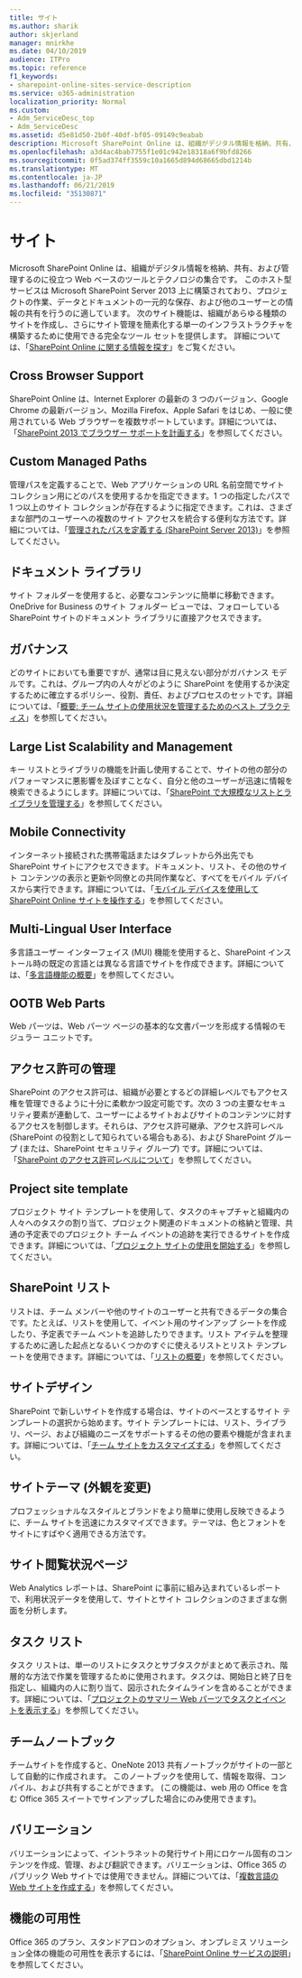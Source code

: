 ```yaml
---
title: サイト
ms.author: sharik
author: skjerland
manager: mnirkhe
ms.date: 04/10/2019
audience: ITPro
ms.topic: reference
f1_keywords:
- sharepoint-online-sites-service-description
ms.service: o365-administration
localization_priority: Normal
ms.custom:
- Adm_ServiceDesc_top
- Adm_ServiceDesc
ms.assetid: d5e81d50-2b0f-40df-bf05-09149c9eabab
description: Microsoft SharePoint Online は、組織がデジタル情報を格納、共有、および管理するのに役立つ Web ベースのツールとテクノロジの集合です。 このホスト型サービスは Microsoft SharePoint Server 2013 上に構築されており、プロジェクトの作業、データとドキュメントの一元的な保存、および他のユーザーとの情報の共有を行うのに適しています。 次のサイト機能は、組織があらゆる種類のサイトを作成し、さらにサイト管理を簡素化する単一のインフラストラクチャを構築するために使用できる完全なツール セットを提供します。 詳細については、「SharePoint Online に関する情報を探す」をご覧ください。
ms.openlocfilehash: a3d4ac4bab7755f1e01c942e18318a6f9bfd8266
ms.sourcegitcommit: 0f5ad374ff3559c10a1665d894d68665dbd1214b
ms.translationtype: MT
ms.contentlocale: ja-JP
ms.lasthandoff: 06/21/2019
ms.locfileid: "35130871"
---
```

# <a name="sites"></a>サイト

Microsoft SharePoint Online は、組織がデジタル情報を格納、共有、および管理するのに役立つ Web ベースのツールとテクノロジの集合です。 このホスト型サービスは Microsoft SharePoint Server 2013 上に構築されており、プロジェクトの作業、データとドキュメントの一元的な保存、および他のユーザーとの情報の共有を行うのに適しています。 次のサイト機能は、組織があらゆる種類のサイトを作成し、さらにサイト管理を簡素化する単一のインフラストラクチャを構築するために使用できる完全なツール セットを提供します。 詳細については、「[SharePoint Online に関する情報を探す](https://support.office.com/Article/Find-content-about-SharePoint-Online-0ff4f5c6-b8b3-4d6a-be9a-99e6dcb9a3b7)」をご覧ください。
  
## <a name="cross-browser-support"></a>Cross Browser Support
<a name="bkmk_CrossBrowserSupport"> </a>

SharePoint Online は、Internet Explorer の最新の 3 つのバージョン、Google Chrome の最新バージョン、Mozilla Firefox、Apple Safari をはじめ、一般に使用されている Web ブラウザーを複数サポートしています。詳細については、「[SharePoint 2013 でブラウザー サポートを計画する](https://go.microsoft.com/fwlink/?LinkId=271048)」を参照してください。
  
## <a name="custom-managed-paths"></a>Custom Managed Paths
<a name="bkmk_CustomManagedPaths"> </a>

管理パスを定義することで、Web アプリケーションの URL 名前空間でサイト コレクション用にどのパスを使用するかを指定できます。1 つの指定したパスで 1 つ以上のサイト コレクションが存在するように指定できます。これは、さまざまな部門のユーザーへの複数のサイト アクセスを統合する便利な方法です。詳細については、「[管理されたパスを定義する (SharePoint Server 2013)](https://go.microsoft.com/fwlink/?LinkId=271049)」を参照してください。
  
## <a name="document-libraries"></a>ドキュメント ライブラリ
<a name="bkmk_SiteFolders"> </a>

サイト フォルダーを使用すると、必要なコンテンツに簡単に移動できます。OneDrive for Business のサイト フォルダー ビューでは、フォローしている SharePoint サイトのドキュメント ライブラリに直接アクセスできます。 
  
## <a name="governance"></a>ガバナンス
<a name="bkmk_Governance"> </a>

どのサイトにおいても重要ですが、通常は目に見えない部分がガバナンス モデルです。これは、グループ内の人々がどのように SharePoint を使用するか決定するために確立するポリシー、役割、責任、およびプロセスのセットです。詳細については、「[概要: チーム サイトの使用状況を管理するためのベスト プラクティス](https://go.microsoft.com/fwlink/?LinkId=271050)」を参照してください。
  
## <a name="large-list-scalability-and-management"></a>Large List Scalability and Management
<a name="bkmk_LargeListScalabilityManagement"> </a>

キー リストとライブラリの機能を計画し使用することで、サイトの他の部分のパフォーマンスに悪影響を及ぼすことなく、自分と他のユーザーが迅速に情報を検索できるようにします。詳細については、「[SharePoint で大規模なリストとライブラリを管理する](https://go.microsoft.com/fwlink/?LinkId=271051)」を参照してください。
  
## <a name="mobile-connectivity"></a>Mobile Connectivity
<a name="bkmk_MobileConnectivity"> </a>

インターネット接続された携帯電話またはタブレットから外出先でも SharePoint サイトにアクセスできます。ドキュメント、リスト、その他のサイト コンテンツの表示と更新や同僚との共同作業など、すべてをモバイル デバイスから実行できます。詳細については、「[モバイル デバイスを使用して SharePoint Online サイトを操作する](https://go.microsoft.com/fwlink/?LinkId=271052)」を参照してください。
  
## <a name="multi-lingual-user-interface"></a>Multi-Lingual User Interface
<a name="bkmk_MultiLingualUserInterface"> </a>

多言語ユーザー インターフェイス (MUI) 機能を使用すると、SharePoint インストール時の既定の言語とは異なる言語でサイトを作成できます。詳細については、「[多言語機能の概要](https://go.microsoft.com/fwlink/?LinkId=271053)」を参照してください。
  
## <a name="ootb-web-parts"></a>OOTB Web Parts
<a name="bkmk_OOTBWebParts"> </a>

Web パーツは、Web パーツ ページの基本的な文書パーツを形成する情報のモジュラー ユニットです。
  
## <a name="permissions-management"></a>アクセス許可の管理
<a name="bkmk_PermissionsManagement"> </a>

SharePoint のアクセス許可は、組織が必要とするどの詳細レベルでもアクセス権を管理できるように十分に柔軟かつ設定可能です。次の 3 つの主要なセキュリティ要素が連動して、ユーザーによるサイトおよびサイトのコンテンツに対するアクセスを制御します。それらは、アクセス許可継承、アクセス許可レベル (SharePoint の役割として知られている場合もある)、および SharePoint グループ (または、SharePoint セキュリティ グループ) です。詳細については、「[SharePoint のアクセス許可レベルについて](https://go.microsoft.com/fwlink/?LinkId=271054)」を参照してください。
  
## <a name="project-site-template"></a>Project site template
<a name="bkmk_Projectsitetemplate"> </a>

プロジェクト サイト テンプレートを使用して、タスクのキャプチャと組織内の人々へのタスクの割り当て、プロジェクト関連のドキュメントの格納と管理、共通の予定表でのプロジェクト チーム イベントの追跡を実行できるサイトを作成できます。詳細については、「[プロジェクト サイトの使用を開始する](https://go.microsoft.com/fwlink/?LinkId=271228)」を参照してください。
  
## <a name="sharepoint-lists"></a>SharePoint リスト
<a name="bkmk_SharePointLists"> </a>

リストは、チーム メンバーや他のサイトのユーザーと共有できるデータの集合です。たとえば、リストを使用して、イベント用のサインアップ シートを作成したり、予定表でチーム ベントを追跡したりできます。リスト アイテムを整理するために適した起点となるいくつかのすぐに使えるリストとリスト テンプレートを使用できます。詳細については、「[リストの概要](https://go.microsoft.com/fwlink/?LinkId=271056)」を参照してください。
  
## <a name="site-designs"></a>サイトデザイン
<a name="bkmk_Templates"> </a>

SharePoint で新しいサイトを作成する場合は、サイトのベースとするサイト テンプレートの選択から始めます。サイト テンプレートには、リスト、ライブラリ、ページ、および組織のニーズをサポートするその他の要素や機能が含まれます。詳細については、「[チーム サイトをカスタマイズする](https://go.microsoft.com/fwlink/?LinkId=271058)」を参照してください。
  
## <a name="site-themes-change-the-look"></a>サイトテーマ (外観を変更)
<a name="bkmk_Themes"> </a>

プロフェッショナルなスタイルとブランドをより簡単に使用し反映できるように、チーム サイトを迅速にカスタマイズできます。テーマは、色とフォントをサイトにすばやく適用できる方法です。
  
## <a name="site-usage-page"></a>サイト閲覧状況ページ
<a name="bkmk_UsageAnalytics"> </a>

Web Analytics レポートは、SharePoint に事前に組み込まれているレポートで、利用状況データを使用して、サイトとサイト コレクションのさまざまな側面を分析します。 
  
## <a name="task-list"></a>タスク リスト
<a name="bkmk_Tasklist"> </a>

タスク リストは、単一のリストにタスクとサブタスクがまとめて表示され、階層的な方法で作業を管理するために使用されます。タスクは、開始日と終了日を指定し、組織内の人に割り当て、図示されたタイムラインを含めることができます。詳細については、「[プロジェクトのサマリー Web パーツでタスクとイベントを表示する](https://go.microsoft.com/fwlink/?LinkId=271230)」を参照してください。
  
## <a name="team-notebook"></a>チームノートブック
<a name="bkmk_TeamSiteNotebook"> </a>

チームサイトを作成すると、OneNote 2013 共有ノートブックがサイトの一部として自動的に作成されます。 このノートブックを使用して、情報を取得、コンパイル、および共有することができます。 (この機能は、web 用の Office を含む Office 365 スイートでサインアップした場合にのみ使用できます)。
  
## <a name="variations"></a>バリエーション
<a name="bkmk_Variations"> </a>

バリエーションによって、イントラネットの発行サイト用にロケール固有のコンテンツを作成、管理、および翻訳できます。バリエーションは、Office 365 のパブリック Web サイトでは使用できません。詳細については、「[複数言語の Web サイトを作成する](https://go.microsoft.com/fwlink/?LinkId=272921)」を参照してください。
  
## <a name="feature-availability"></a>機能の可用性
<a name="bkmk_Variations"> </a>

Office 365 のプラン、スタンドアロンのオプション、オンプレミス ソリューション全体の機能の可用性を表示するには、「[SharePoint Online サービスの説明](sharepoint-online-service-description.md)」を参照してください。
  

